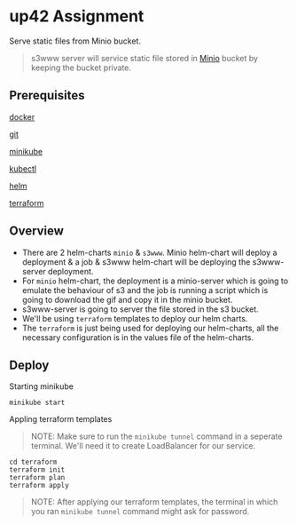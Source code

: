 up42 Assignment
===============

Serve static files from Minio bucket.

> s3www server will service static file stored in [Minio](https://min.io/docs/minio/container/index.html) bucket by keeping the bucket private.

## Prerequisites
[docker](https://docs.docker.com/engine/install/)

[git](https://git-scm.com/book/en/v2/Getting-Started-Installing-Git)

[minikube](https://minikube.sigs.k8s.io/docs/start/)

[kubectl](https://kubernetes.io/docs/tasks/tools/install-kubectl-linux/)

[helm](https://helm.sh/docs/intro/install/)

[terraform](https://developer.hashicorp.com/terraform/tutorials/aws-get-started/install-cli)

## Overview

- There are 2 helm-charts `minio` & `s3www`. Minio helm-chart will deploy a deployment & a job & s3www helm-chart will be deploying the s3www-server deployment.
- For `minio` helm-chart, the deployment is a minio-server which is going to emulate the behaviour of s3 and the job is running a script which is going to download the gif and copy it in the minio bucket.
- s3www-server is going to server the file stored in the s3 bucket.
- We'll be using `terraform` templates to deploy our helm charts. 
- The `terraform` is just being used for deploying our helm-charts, all the necessary configuration is in the values file of the helm-charts.

## Deploy
Starting minikube
```
minikube start
```

Appling terraform templates
> NOTE: Make sure to run the `minikube tunnel` command in a seperate terminal. We'll need it to create LoadBalancer for our service.
```
cd terraform
terraform init
terraform plan
terraform apply
```
> NOTE: After applying our terraform templates, the terminal in which you ran `minikube tunnel` command might ask for password.